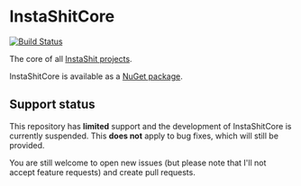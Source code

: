 # InstaShitCore

[![Build Status](https://travis-ci.org/konrad11901/InstaShitCore.svg?branch=master)](https://travis-ci.org/konrad11901/InstaShitCore)

The core of all [InstaShit projects](https://github.com/konrad11901/InstaShit).

InstaShitCore is available as a [NuGet package](https://www.nuget.org/packages/InstaShitCore).

## Support status

This repository has **limited** support and the development of InstaShitCore is currently suspended. This **does not** apply to bug fixes, which will still be provided.

You are still welcome to open new issues (but please note that I'll not accept feature requests) and create pull requests.
